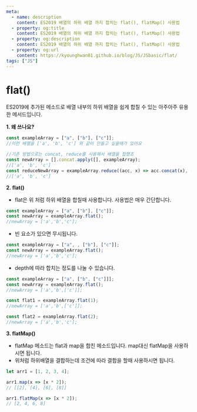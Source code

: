 ```yaml
---
meta:
  - name: description
    content: ES2019 배열의 하위 배열 까지 합치는 flat(), flatMap() 사용법
  - property: og:title
    content: ES2019 배열의 하위 배열 까지 합치는 flat(), flatMap() 사용법
  - property: og:description
    content: ES2019 배열의 하위 배열 까지 합치는 flat(), flatMap() 사용법
  - property: og:url
    content: https://kyounghwan01.github.io/blog/JS/JSbasic/flat/
tags: ["JS"]
---
```


# flat()

ES2019에 추가된 메소드로 배열 내부의 하위 배열을 쉽게 합칠 수 있는 아주아주 유용한 메서드입니다.

**1. 왜 쓰나요?**

```js
const exampleArray = ["a", ["b"], ["c"]];
//이런 배열을 ['a', 'b', 'c'] 와 같이 만들고 싶을때가 있어요

//기존 방법으로는 concat, reduce를 사용해서 배열을 합했죠
const newArray = [].concat.apply([], exampleArray);
//['a', 'b', 'c']
const reduceNewArray = exampleArray.reduce((acc, x) => acc.concat(x), []);
//['a', 'b', 'c']
```

**2. flat()**

- flat은 위 처럼 하위 배열을 합칠때 사용합니다. 사용법은 매우 간단합니다.

```js
const exampleArray = ["a", ["b"], ["c"]];
const newArray = exampleArray.flat();
//newArray = ['a','b','c'];
```

- 빈 요소가 있으면 무시됩니다.

```js
const exampleArray = ["a", , ["b"], ["c"]];
const newArray = exampleArray.flat();
//newArray = ['a','b','c'];
```

- depth에 따라 합치는 정도를 나눌 수 있습니다.

```js
const exampleArray = ["a", ["b", ["c"]]];
const newArray = exampleArray.flat();
//newArray = ['a','b',['c']];

const flat1 = exampleArray.flat(1);
//newArray = ['a','b',['c']];

const flat2 = exampleArray.flat(2);
//newArray = ['a','b','c'];
```

**3. flatMap()**

- flatMap 메소드는 flat과 map을 합친 메소드입니다. map대신 flatMap을 사용하시면 됩니다.
- 위처럼 하위배열을 결합하는데 조건에 따라 결합을 할때 사용하시면 됩니다.

```js
let arr1 = [1, 2, 3, 4];

arr1.map(x => [x * 2]);
// [[2], [4], [6], [8]]

arr1.flatMap(x => [x * 2]);
// [2, 4, 6, 8]
```

<Disqus />

